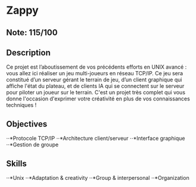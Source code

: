 # Zappy

## Note: 115/100

## Description

Ce projet est l’aboutissement de vos précédents efforts en UNIX avancé : vous allez ici réaliser un jeu multi-joueurs en réseau TCP/IP. Ce jeu sera constitué d’un serveur gérant le terrain de jeu, d’un client graphique qui affiche l'état du plateau, et de clients IA qui se connectent sur le serveur pour piloter un joueur sur le terrain. C'est un projet très complet qui vous donne l'occasion d'exprimer votre créativité en plus de vos connaissances techniques !

## Objectives
⋅⋅*Protocole TCP/IP 
⋅⋅*Architecture client/serveur 
⋅⋅*Interface graphique 
⋅⋅*Gestion de groupe 
## Skills
⋅⋅*Unix 
⋅⋅*Adaptation & creativity 
⋅⋅*Group & interpersonal 
⋅⋅*Organization 
